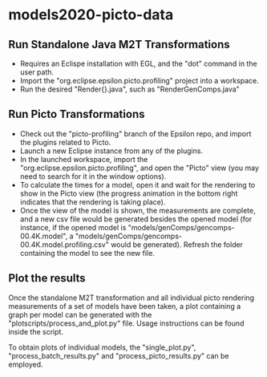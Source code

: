 # models2020-picto-data

## Run Standalone Java M2T Transformations

- Requires an Eclispe installation with EGL, and the "dot" command in the user path.
- Import the "org.eclipse.epsilon.picto.profiling" project into a workspace.
- Run the desired "Render{}.java", such as "RenderGenComps.java"

## Run Picto Transformations

- Check out the "picto-profiling" branch of the Epsilon repo, and import the plugins related to Picto.
- Launch a new Eclipse instance from any of the plugins.
- In the launched workspace, import the "org.eclipse.epsilon.picto.profiling", and open the "Picto" view (you may need to search for it in the window options).
- To calculate the times for a model, open it and wait for the rendering to show in the Picto view (the progress animation in the bottom right indicates that the rendering is taking place).
- Once the view of the model is shown, the measurements are complete, and a new csv file would be generated besides the opened model (for instance, if the opened model is "models/genComps/gencomps-00.4K.model", a "models/genComps/gencomps-00.4K.model.profiling.csv" would be generated). Refresh the folder containing the model to see the new file.

## Plot the results

Once the standalone M2T transformation and all individual picto rendering measurements of a set of models have been taken, a plot containing a graph per model can be generated with the "plotscripts/process_and_plot.py" file. Usage instructions can be found inside the script.

To obtain plots of individual models, the "single_plot.py", "process_batch_results.py" and "process_picto_results.py" can be employed.
